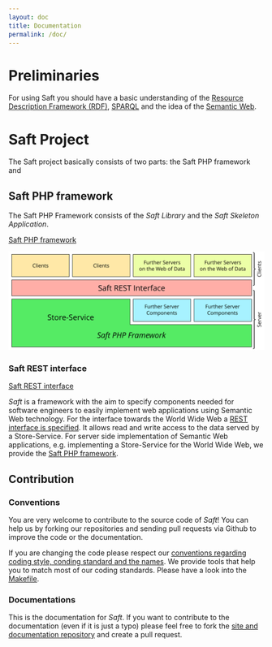 ```yaml
---
layout: doc
title: Documentation
permalink: /doc/
---
```


# Preliminaries

For using Saft you should have a basic understanding of the [Resource Description Framework (RDF)](https://en.wikipedia.org/wiki/Resource_Description_Framework), [SPARQL](https://en.wikipedia.org/wiki/SPARQL) and the idea of the [Semantic Web](https://en.wikipedia.org/wiki/Semantic_Web).

# Saft Project

The Saft project basically consists of two parts: the Saft PHP framework and 

## Saft PHP framework

The Saft PHP Framework consists of the *Saft Library* and the *Saft Skeleton Application*. 

<a class="btn" href="phpframework">Saft PHP framework</a>

![Structure of the whole Saft Framework](StructureOfSaft.svg)

### Saft REST interface

<a class="btn" href="restinterface">Saft REST interface</a>

_Saft_ is a framework with the aim to specify components needed for software engineers to easily implement web applications using Semantic Web technology.
For the interface towards the World Wide Web a [REST interface is specified](restinterface).
It allows read and write access to the data served by a Store-Service.
For server side implementation of Semantic Web applications, e.g. implementing a Store-Service for the World Wide Web, we provide the [Saft PHP framework](phpframework).

## Contribution

### Conventions

You are very welcome to contribute to the source code of _Saft_! You can help us by forking our repositories and sending pull requests via Github to improve the code or the documentation.

If you are changing the code please respect our [conventions regarding coding style, conding standard and the names](phpframework/conventions). We provide tools that help you to match most of our coding standards. Please have a look into the [Makefile](https://github.com/SaftIng/Saft/blob/master/Makefile).

### Documentations
This is the documentation for _Saft_. If you want to contribute to the documentation (even if it is just a typo) please feel free to fork the [site and documentation repository](https://github.com/SaftIng/safting.github.io) and create a pull request.
